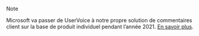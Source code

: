 > [!NOTE]
> Microsoft va passer de UserVoice à notre propre solution de commentaires client sur la base de produit individuel pendant l’année 2021. [En savoir plus](https://support.microsoft.com/topic/-pages-430e1a78-e016-472a-a10f-dc2a3df3450a).